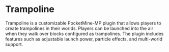 # Trampoline
Trampoline is a customizable PocketMine-MP plugin that allows players to create trampolines in their worlds. Players can be launched into the air when they walk over blocks configured as trampolines. The plugin includes features such as adjustable launch power, particle effects, and multi-world support.

